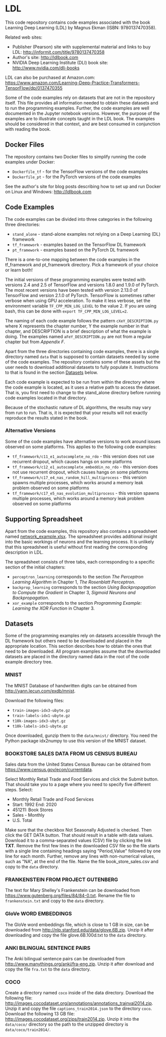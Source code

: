 # LDL
This code repository contains code examples associated with the book
Learning Deep Learning (LDL) by Magnus Ekman (ISBN: 9780137470358).

Related web sites:
* Publisher (Pearson) site with supplemental material and links to buy
  LDL: http://informit.com/title/9780137470358
* Author's site: http://ldlbook.com
* NVIDIA Deep Learning Institute (DLI) book site:
  http://www.nvidia.com/dli-books

LDL can also be purchased at Amazon.com:
https://www.amazon.com/Learning-Deep-Practice-Transformers-TensorFlow/dp/0137470355

Some of the code examples rely on datasets that are not in the repository
itself. This file provides all information needed to obtain these datasets
and to run the programming examples. Further, the code examples are well
documented in the Jupyter notebook versions. However, the purpose of the
examples are to illustrate concepts taught in the LDL book. The examples
should be considered in that context, and are best consumed in conjunction
with reading the book.

## Docker Files
The repository contains two Docker files to simplify running the code examples under Docker:
* `Dockerfile_tf` - for the TensorFlow versions of the code examples
* `Dockerfile_pt` - for the PyTorch versions of the code examples

See the author's site for blog posts describing how to set up and run Docker on Linux and Windows: http://ldlbook.com

## Code Examples
The code examples can be divided into three categories in the following
three directories:
* `stand_alone` - stand-alone examples not relying on a Deep Learning (DL)
 framework
* `tf_framework` - examples based on the TensorFlow DL framework
* `pt_framework` - examples based on the PyTorch DL framework

There is a one-to-one mapping between the code examples in the tf_framework
and pt_framework directory. Pick a framework of your choice or learn both!

The initial versions of these programming examples were tested with
versions 2.4 and 2.5 of TensorFlow and versions 1.8.0 and 1.9.0 of
PyTorch. The most recent versions have been tested with version 2.13.0 of 
TensorFlow and version 2.1.0 of PyTorch. TensorFlow is sometimes rather 
verbose when using GPU acceleration. To make it less verbose, set the 
environment variable `TF_CPP_MIN_LOG_LEVEL` to the value 2. If you are 
using bash, this can be done with `export TF_CPP_MIN_LOG_LEVEL=2`.

The naming of each code example follows the pattern `cXeY_DESCRIPTION.py`
where X represents the chapter number, Y the example number in that chapter,
and DESCRIPTION is a brief description of what the example is doing. The
examples named `aFeY_DESCRIPTION.py` are not from a regular chapter but from
*Appendix F*.

Apart from the three directories containing code examples, there is a single
directory named `data` that is supposed to contain datasets needed by some of
the code examples. The repository contains some of these assets but the
user needs to download additional datasets to fully populate it. Instructions
to that is found in the section [Datasets](#datasets) below.

Each code example is expected to be run from within the directory where the
code example is located, as it uses a relative path to access the dataset. That
is, you first need to change to the stand_alone directory before running code
examples located in that directory.

Because of the stochastic nature of DL algorithms, the results may vary from
run to run. That is, it is expected that your results will not exactly reproduce
the results stated in the book.

### Alternative Versions
Some of the code examples have alternative versions to work around issues observed
on some platforms. This applies to the following code examples:
* `tf_framework/c11_e1_autocomplete_no_rdo` - this version does not use recurrent
 dropout, which causes hangs on some platforms
* `tf_framework/c12_e1_autocomplete_embeddin_no_rdo` - this version does not use recurrent
 dropout, which causes hangs on some platforms
* `tf_framework/c17_e4_nas_random_hill_multiprocess` - this version spawns multiple
 processes, which works around a memory leak problem observed on some platforms
* `tf_framework/c17_e5_nas_evolution_multiprocess` - this version spawns multiple
 processes, which works around a memory leak problem observed on some platforms

## Supporting Spreadsheet
Apart from the code examples, this repository also contains a spreadsheet named
[network_example.xlsx](network_example.xlsx). The spreadsheet provides additional insight into the basic
workings of neurons and the learning process. It is unlikely that this
spreadsheet is useful without first reading the corresponding description in LDL.

The spreadsheet consists of three tabs, each corresponding to a specific section
of the initial chapters:
* `perceptron_learning` corresponds to the section *The Perceptron Learning
 Algorithm* in Chapter 1, *The Rosenblatt Perceptron*.
* `backprop_learning` corresponds to the section *Using Backpropagation to
 Compute the Gradient* in Chapter 3, *Sigmoid Neurons and Backpropagation*.
* `xor_example` corresponds to the section *Programming Example: Learning
 the XOR Function* in Chapter 3.

## Datasets
Some of the programming examples rely on datasets accessible through the DL
framework but others need to be downloaded and placed in the appropriate location.
This section describes how to obtain the ones that need to be downloaded. All
program examples assume that the downloaded datasets are placed in the directory
named data in the root of the code example directory tree.

### MNIST
The MNIST Database of handwritten digits can be obtained from
http://yann.lecun.com/exdb/mnist.

Download the following files:
* `train-images-idx3-ubyte.gz`
* `train-labels-idx1-ubyte.gz`
* `t10k-images-idx3-ubyt.gz`
* `t10k-labels-idx1-ubyte.gz`

Once downloaded, gunzip them to the `data/mnist/` directory. You need the
Python package idx2numpy to use this version of the MNIST dataset.

### BOOKSTORE SALES DATA FROM US CENSUS BUREAU
Sales data from the United States Census Bureau can be obtained from
https://www.census.gov/econ/currentdata.

Select Monthly Retail Trade and Food Services and click the Submit button. That
should take you to a page where you need to specify five different steps. Select:
* Monthly Retail Trade and Food Services
* Start: 1992 End: 2020
* 451211: Book Stores
* Sales - Monthly
* U.S. Total

Make sure that the checkbox Not Seasonally Adjusted is checked. Then click the
GET DATA button. That should result in a table with data values. Download it to
a comma-separated values (CSV) file by clicking the link **TXT**. Remove the first few
lines in the downloaded CSV file so the file starts with a single line containing
headings saying "Period,Value" followed by one line for each month. Further, remove
any lines with non-numerical values, such as "NA", at the end of the file. Name the
file book_store_sales.csv and copy to the `data` directory.

### FRANKENSTEIN FROM PROJECT GUTENBERG
The text for Mary Shelley's Frankenstein can be downloaded from
https://www.gutenberg.org/files/84/84-0.txt.
Rename the file to `frankenstein.txt` and copy to the `data` directory.

### GloVe WORD EMBEDDINGS
The GloVe word embeddings file, which is close to 1 GB in size, can be downloaded
from http://nlp.stanford.edu/data/glove.6B.zip. Unzip it after downloading and copy
the file glove.6B.100d.txt to the `data` directory.

### ANKI BILINGUAL SENTENCE PAIRS
The Anki bilingual sentence pairs can be downloaded from
http://www.manythings.org/anki/fra-eng.zip. Unzip it after download and copy the
file `fra.txt` to the `data` directory.

### COCO
Create a directory named `coco` inside of the data directory.
Download the following file:
http://images.cocodataset.org/annotations/annotations_trainval2014.zip. Unzip it and
copy the file `captions_train2014.json` to the directory `coco`.
Download the following 13 GB file: http://images.cocodataset.org/zips/train2014.zip.
Unzip it into the `data/coco/` directory so the path to the unzipped directory is
`data/coco/train2014/`.
